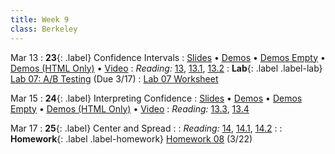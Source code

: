 ```yaml
---
title: Week 9
class: Berkeley
---
```


Mar 13
: **23**{: .label} Confidence Intervals
  : [Slides](https://docs.google.com/presentation/d/1ipzG9XZeOfW5Nmo3HKT6LG9nsItkM9p5HkYL5SrRtEE/edit?usp=sharing) &#8226; [Demos](https://data8.datahub.berkeley.edu/hub/user-redirect/git-pull?repo=https%3A%2F%2Fgithub.com%2Fdata-8%2Fmaterials-sp23&urlpath=retro%2Ftree%2Fmaterials-sp23%2Flec%2Flec23.ipynb&branch=main) &#8226; [Demos Empty](https://data8.datahub.berkeley.edu/hub/user-redirect/git-pull?repo=https%3A%2F%2Fgithub.com%2Fdata-8%2Fmaterials-sp23&urlpath=retro%2Ftree%2Fmaterials-sp23%2Flec%2Flec23_empty.ipynb&branch=main) &#8226;   [Demos (HTML Only)](assets/demo_html/lec23.html) &#8226; [Video](https://youtu.be/5Mb9RoO1pXY)
: *Reading:* [13](https://inferentialthinking.com/chapters/13/Estimation.html), [13.1](https://inferentialthinking.com/chapters/13/1/Percentiles.html), [13.2](https://inferentialthinking.com/chapters/13/2/Bootstrap.html)
: **Lab**{: .label .label-lab} [Lab 07: A/B Testing](https://data8.datahub.berkeley.edu/hub/user-redirect/git-pull?repo=https%3A%2F%2Fgithub.com%2Fdata-8%2Fmaterials-sp23&urlpath=retro%2Ftree%2Fmaterials-sp23%2Fmaterials%2Fsp23%2Flab%2Flab07%2Flab07.ipynb&branch=main) (Due 3/17)
  : [Lab 07 Worksheet](https://drive.google.com/file/d/1w0oOlY0EsIrJ74bfF6PIs7932G6Lpy3U/view?usp=sharing)

Mar 15
: **24**{: .label} Interpreting Confidence
  : [Slides](https://docs.google.com/presentation/d/13ubB9H0kEMGs1c29OFBkES9pBdEg36ErQCn2ZjfHuY4/edit?usp=sharing) &#8226; [Demos](https://data8.datahub.berkeley.edu/hub/user-redirect/git-pull?repo=https%3A%2F%2Fgithub.com%2Fdata-8%2Fmaterials-sp23&urlpath=retro%2Ftree%2Fmaterials-sp23%2Flec%2Flec24.ipynb&branch=main) &#8226; [Demos Empty](https://data8.datahub.berkeley.edu/hub/user-redirect/git-pull?repo=https%3A%2F%2Fgithub.com%2Fdata-8%2Fmaterials-sp23&urlpath=retro%2Ftree%2Fmaterials-sp23%2Flec%2Flec24_empty.ipynb&branch=main) &#8226;   [Demos (HTML Only)](assets/demo_html/lec24.html) &#8226; [Video](https://youtu.be/8XPxVzSU_sI)
: *Reading:* [13.3](https://inferentialthinking.com/chapters/13/3/Confidence_Intervals.html), [13.4](https://inferentialthinking.com/chapters/13/4/Using_Confidence_Intervals.html)

Mar 17
: **25**{: .label} Center and Spread
  : <!--[Slides]#) &#8226; [Demos](#) &#8226; [Video](#)-->
: *Reading:* [14](https://inferentialthinking.com/chapters/14/Why_the_Mean_Matters.html), [14.1](https://inferentialthinking.com/chapters/14/1/Properties_of_the_Mean.html), [14.2](https://inferentialthinking.com/chapters/14/2/Variability.html)
  : <!--Supplemental Videos: [Standard Units](https://youtu.be/5R7D1a8ek-w), [Checking Chebyshev Bounds](https://youtu.be/Cl01jt8e0JI)-->
: **Homework**{: .label .label-homework} [Homework 08](https://data8.datahub.berkeley.edu/hub/user-redirect/git-pull?repo=https%3A%2F%2Fgithub.com%2Fdata-8%2Fmaterials-sp23&urlpath=retro%2Ftree%2Fmaterials-sp23%2F%2Fmaterials%2Fsp23%2Fhw%2Fhw08%2Fhw08.ipynb&branch=main) (3/22)
